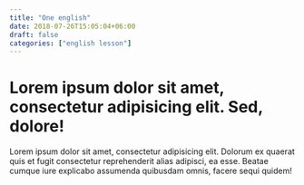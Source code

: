```yaml
---
title: "One english"
date: 2018-07-26T15:05:04+06:00
draft: false
categories: ["english lesson"]
---
```


<h1>Lorem ipsum dolor sit amet, consectetur adipisicing elit. Sed, dolore!</h1>
<p>Lorem ipsum dolor sit amet, consectetur adipisicing elit. Dolorum ex quaerat quis et fugit consectetur reprehenderit alias adipisci, ea esse. Beatae cumque iure explicabo assumenda quibusdam omnis, facere sequi quidem!</p>